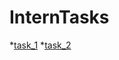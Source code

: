 # InternTasks

*[task_1](https://intern-tasks-taskfirst.vercel.app/)
*[task_2](https://intern-tasks-wu4l.vercel.app/)
